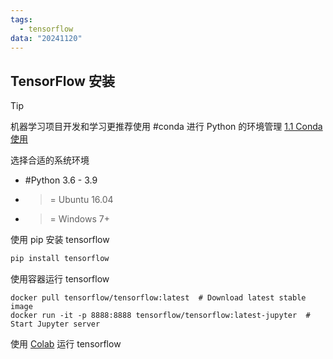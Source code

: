 ```yaml
---
tags:
  - tensorflow
data: "20241120"
---
```

## TensorFlow 安装

> [!tip]
> 机器学习项目开发和学习更推荐使用 #conda 进行 Python 的环境管理
> [1.1 Conda使用](../conda/1.1%20Conda使用.md)

选择合适的系统环境
- #Python 3.6 - 3.9
- >= Ubuntu 16.04
- >= Windows 7+

使用 pip 安装 tensorflow
```python
pip install tensorflow
```

使用容器运行 tensorflow 
```shell
docker pull tensorflow/tensorflow:latest  # Download latest stable image
docker run -it -p 8888:8888 tensorflow/tensorflow:latest-jupyter  # Start Jupyter server 
```

使用 [Colab](https://colab.research.google.com/notebooks/welcome.ipynb?hl=zh-cn) 运行 tensorflow